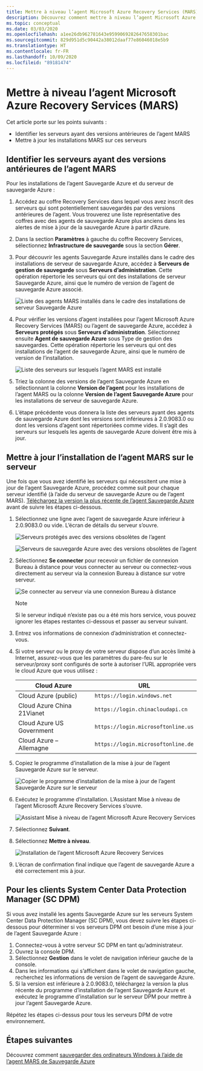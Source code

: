 ```yaml
---
title: Mettre à niveau l’agent Microsoft Azure Recovery Services (MARS)
description: Découvrez comment mettre à niveau l’agent Microsoft Azure Recovery Services (MARS).
ms.topic: conceptual
ms.date: 03/03/2020
ms.openlocfilehash: a1ee26db962781643e9599069282647658301bac
ms.sourcegitcommit: 829d951d5c90442a38012daaf77e86046018e5b9
ms.translationtype: HT
ms.contentlocale: fr-FR
ms.lasthandoff: 10/09/2020
ms.locfileid: "89181474"
---
```

# <a name="upgrade-the-microsoft-azure-recovery-services-mars-agent"></a>Mettre à niveau l’agent Microsoft Azure Recovery Services (MARS)

Cet article porte sur les points suivants :

* Identifier les serveurs ayant des versions antérieures de l’agent MARS
* Mettre à jour les installations MARS sur ces serveurs

## <a name="identify-servers-with-earlier-versions-of-the-mars-agent"></a>Identifier les serveurs ayant des versions antérieures de l’agent MARS

Pour les installations de l’agent Sauvegarde Azure et du serveur de sauvegarde Azure :

1. Accédez au coffre Recovery Services dans lequel vous avez inscrit des serveurs qui sont potentiellement sauvegardés par des versions antérieures de l’agent. Vous trouverez une liste représentative des coffres avec des agents de sauvegarde Azure plus anciens dans les alertes de mise à jour de la sauvegarde Azure à partir d’Azure.
1. Dans la section **Paramètres** à gauche du coffre Recovery Services, sélectionnez **Infrastructure de sauvegarde** sous la section **Gérer**.
1. Pour découvrir les agents Sauvegarde Azure installés dans le cadre des installations de serveur de sauvegarde Azure, accédez à **Serveurs de gestion de sauvegarde** sous **Serveurs d’administration**. Cette opération répertorie les serveurs qui ont des installations de serveur Sauvegarde Azure, ainsi que le numéro de version de l’agent de sauvegarde Azure associé.

    ![Liste des agents MARS installés dans le cadre des installations de serveur Sauvegarde Azure](./media/upgrade-mars-agent/backup-management-servers.png)

1. Pour vérifier les versions d’agent installées pour l’agent Microsoft Azure Recovery Services (MARS) ou l’agent de sauvegarde Azure, accédez à **Serveurs protégés** sous **Serveurs d’administration**. Sélectionnez ensuite **Agent de sauvegarde Azure** sous Type de gestion des sauvegardes. Cette opération répertorie les serveurs qui ont des installations de l’agent de sauvegarde Azure, ainsi que le numéro de version de l’installation.

    ![Liste des serveurs sur lesquels l’agent MARS est installé](./media/upgrade-mars-agent/protected-servers.png)

1. Triez la colonne des versions de l’agent Sauvegarde Azure en sélectionnant la colonne **Version de l’agent** pour les installations de l’agent MARS ou la colonne **Version de l’agent Sauvegarde Azure** pour les installations de serveur de sauvegarde Azure.

1. L’étape précédente vous donnera la liste des serveurs ayant des agents de sauvegarde Azure dont les versions sont inférieures à 2.0.9083.0 ou dont les versions d’agent sont répertoriées comme vides. Il s’agit des serveurs sur lesquels les agents de sauvegarde Azure doivent être mis à jour.

## <a name="update-the-mars-agent-installation-on-the-server"></a>Mettre à jour l’installation de l’agent MARS sur le serveur

Une fois que vous avez identifié les serveurs qui nécessitent une mise à jour de l’agent Sauvegarde Azure, procédez comme suit pour chaque serveur identifié (à l’aide du serveur de sauvegarde Azure ou de l’agent MARS). [Téléchargez la version la plus récente de l’agent Sauvegarde Azure](https://aka.ms/azurebackup_agent) avant de suivre les étapes ci-dessous.

1. Sélectionnez une ligne avec l’agent de sauvegarde Azure inférieur à 2.0.9083.0 ou vide. L’écran de détails du serveur s’ouvre.

    ![Serveurs protégés avec des versions obsolètes de l’agent](./media/upgrade-mars-agent/old-agent-version.png)

    ![Serveurs de sauvegarde Azure avec des versions obsolètes de l’agent](./media/upgrade-mars-agent/backup-management-servers-old-versions.png)

1. Sélectionnez **Se connecter** pour recevoir un fichier de connexion Bureau à distance pour vous connecter au serveur ou connectez-vous directement au serveur via la connexion Bureau à distance sur votre serveur.

    ![Se connecter au serveur via une connexion Bureau à distance](./media/upgrade-mars-agent/connect-to-server.png)

    >[!NOTE]
    > Si le serveur indiqué n’existe pas ou a été mis hors service, vous pouvez ignorer les étapes restantes ci-dessous et passer au serveur suivant.

1. Entrez vos informations de connexion d’administration et connectez-vous.

1. Si votre serveur ou le proxy de votre serveur dispose d’un accès limité à Internet, assurez-vous que les paramètres du pare-feu sur le serveur/proxy sont configurés de sorte à autoriser l’URL appropriée vers le cloud Azure que vous utilisez :

    Cloud Azure | URL
    --- | ---
    Cloud Azure (public) |   `https://login.windows.net`
    Cloud Azure China 21Vianet   | `https://login.chinacloudapi.cn`
    Cloud Azure US Government |   `https://login.microsoftonline.us`
    Cloud Azure – Allemagne  |  `https://login.microsoftonline.de`

1. Copiez le programme d’installation de la mise à jour de l’agent Sauvegarde Azure sur le serveur.

    ![Copier le programme d’installation de la mise à jour de l’agent Sauvegarde Azure sur le serveur](./media/upgrade-mars-agent/copy-agent-installer.png)

1. Exécutez le programme d’installation. L’Assistant Mise à niveau de l’agent Microsoft Azure Recovery Services s’ouvre.

    ![Assistant Mise à niveau de l’agent Microsoft Azure Recovery Services](./media/upgrade-mars-agent/agent-upgrade-wizard.png)

1. Sélectionnez **Suivant**.

1. Sélectionnez **Mettre à niveau**.

    ![Installation de l’agent Microsoft Azure Recovery Services](./media/upgrade-mars-agent/upgrade-installation.png)

1. L’écran de confirmation final indique que l’agent de sauvegarde Azure a été correctement mis à jour.

## <a name="for-system-center-data-protection-manager-sc-dpm-customers"></a>Pour les clients System Center Data Protection Manager (SC DPM)

Si vous avez installé les agents Sauvegarde Azure sur les serveurs System Center Data Protection Manager (SC DPM), vous devez suivre les étapes ci-dessous pour déterminer si vos serveurs DPM ont besoin d’une mise à jour de l’agent Sauvegarde Azure :

1. Connectez-vous à votre serveur SC DPM en tant qu’administrateur.
2. Ouvrez la console DPM.
3. Sélectionnez **Gestion** dans le volet de navigation inférieur gauche de la console.
4. Dans les informations qui s’affichent dans le volet de navigation gauche, recherchez les informations de version de l’agent de sauvegarde Azure.
5. Si la version est inférieure à 2.0.9083.0, téléchargez la version la plus récente du programme d’installation de l’agent Sauvegarde Azure et exécutez le programme d’installation sur le serveur DPM pour mettre à jour l’agent Sauvegarde Azure.

Répétez les étapes ci-dessus pour tous les serveurs DPM de votre environnement.

## <a name="next-steps"></a>Étapes suivantes

Découvrez comment [sauvegarder des ordinateurs Windows à l’aide de l’agent MARS de Sauvegarde Azure](backup-windows-with-mars-agent.md)
